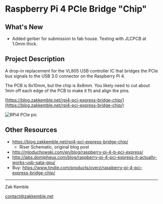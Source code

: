 Raspberry Pi 4 PCIe Bridge "Chip"
==================================

## What's New
* Added gerber for submission to fab house. Testing with JLCPCB at 1.0mm thick.

## Project Description
A drop-in replacement for the VL805 USB controller IC that bridges the PCIe bus signals to the USB 3.0 connector on the Raspberry Pi 4.

The PCB is 8x10mm, but the chip is 8x8mm. You likely need to cut about 1mm off each edge of the PCB to make it fit and align the pins.

[https://blog.zakkemble.net/rpi4-pci-express-bridge-chip/](https://blog.zakkemble.net/rpi4-pci-express-bridge-chip/)

![RPi4 PCIe pic](images/thing.jpg "")

## Other Resources
* https://blog.zakkemble.net/rpi4-pci-express-bridge-chip/
	* Riser Schematic, original blog post
* http://mloduchowski.com/en/blog/raspberry-pi-4-b-pci-express/
* http://labs.domipheus.com/blog/raspberry-pi-4-pci-express-it-actually-works-usb-sata-gpu/
* Buy: https://www.tindie.com/products/overz/raspberry-pi-4-pci-express-bridge-chip/

--------

Zak Kemble

contact@zakkemble.net
